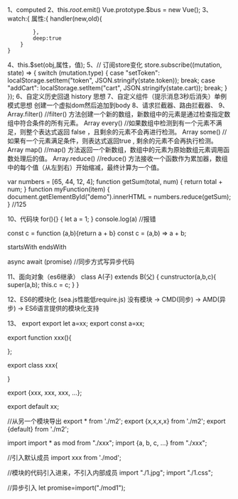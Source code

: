 1、computed
2、this.$root.$emit()          Vue.prototype.$bus = new Vue();
3、watch:{
		属性:{
			handler(new,old){

			},
			deep:true
		}
	}
4、this.$set(obj,属性，值);
5、// 订阅store变化
  store.subscribe((mutation, state) => {
    switch (mutation.type) {
      case "setToken":
        localStorage.setItem("token", JSON.stringify(state.token));
        break;
      case "addCart":
        localStorage.setItem("cart", JSON.stringify(state.cart));
        break;
    }
  });
6、自定义历史回退 history 思想 
7、自定义组件（提示消息3秒后消失）单例模式思想 创建一个虚拟dom然后追加到body
8、请求拦截器、路由拦截器、
9、Array.filter() //filter() 方法创建一个新的数组，新数组中的元素是通过检查指定数组中符合条件的所有元素。 Array every() //如果数组中检测到有一个元素不满足，则整个表达式返回 false ，且剩余的元素不会再进行检测。 Array some() //如果有一个元素满足条件，则表达式返回true , 剩余的元素不会再执行检测。 Array map() //map() 方法返回一个新数组，数组中的元素为原始数组元素调用函数处理后的值。 Array.reduce() //reduce() 方法接收一个函数作为累加器，数组中的每个值（从左到右）开始缩减，最终计算为一个值。

var numbers = [65, 44, 12, 4]; function getSum(total, num) { return total + num; } function myFunction(item) { document.getElementById("demo").innerHTML = numbers.reduce(getSum); } //125

10、代码块
for(){}
{
  let a = 1;
}
console.log(a)  //报错

const c = function (a,b){return a + b}
const c = (a,b) => a + b;

startsWith endsWith

async await (promise)  //同步方式写异步代码

11、面向对象（es6继承）
class A(子) extends B(父) {
  cunstructor(a,b,c){
    super(a,b);
    this.c = c;
  }
}

12、ES6的模块化   (sea.js性能低require.js)
没有模块 -> CMD(同步) -> AMD(异步) -> ES6语言提供的模块化支持

13、
export
  export let a=xx;
  export const a=xx;

  export function xxx(){

  };

  export class xxx{

  }

  export {xxx, xxx, xxx, ...};

  export default xx;

  //从另一个模块导出
  export * from './m2';
  export {x,x,x,x} from './m2';
  export {default} from './m2';

import
  import * as mod from "./xxx";
  import {a, b, c, ...} from "./xxx";

  //引入默认成员
  import xxx from './mod';

  //模块的代码引入进来，不引入内部成员
  import "./1.jpg";
  import "./1.css";

  //异步引入
  let promise=import("./mod1");